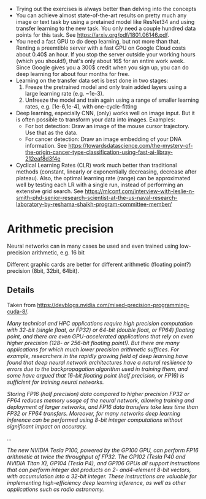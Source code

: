 - Trying out the exercises is always better than delving into the concepts
- You can achieve almost state-of-the-art results on pretty much any image or text task by using a pretained model like ResNet34 and using transfer learning to the new task. You only need a couple hundred data points for this task. See https://arxiv.org/pdf/1801.06146.pdf.
- You need a fast GPU to do deep learning, but not more than that. Renting a preemtible server with a fast GPU on Google Cloud costs about 0.40$ an hour. If you stop the server outside your working hours (which you should!), that's only about 16$ for an entire work week. Since Google gives you a 300$ credit when you sign up, you can do deep learning for about four months for free.
- Learning on the transfer data set is best done in two stages:
  1. Freeze the pretrained model and only train added layers using a large learning rate (e.g. ~1e-3).
  2. Unfreeze the model and train again using a range of smaller learning rates, e.g. \[1e-6,1e-4\], with one-cycle-fitting
- Deep learning, especially CNN, (only) works well on image input. But it is often possible to transform your data into images. Examples:
  - For bot detection: Draw an image of the mouse cursor trajectory. Use that as the data.
  - For cancer detection: Draw an image embedding of your DNA information. See https://towardsdatascience.com/the-mystery-of-the-origin-cancer-type-classification-using-fast-ai-libray-212eaf8d3f4e
- Cyclical Learning Rates (CLR) work much better than traditional methods (constant, linearly or exponentially decreasing, decrease after plateau). Also, the optimal learning rate (range) can be approximated well by testing each LR with a single run, instead of performing an extensive grid search. See https://mlconf.com/interview-with-leslie-n-smith-phd-senior-research-scientist-at-the-us-naval-research-laboratory-by-reshama-shaikh-program-committee-member/



# Arithmetic precision
Neural networks can in many cases be used and even trained using low-precision arithmetic, e.g. 16 bit

Different graphic cards are better for different arithmetic (floating point?) precision (8bit, 32bit, 64bit).

## Details
Taken from https://devblogs.nvidia.com/mixed-precision-programming-cuda-8/.

_Many technical and HPC applications require high precision computation with 32-bit (single float, or FP32) or 64-bit (double float, or FP64) floating point, and there are even GPU-accelerated applications that rely on even higher precision (128- or 256-bit floating point!). But there are many applications for which much lower precision arithmetic suffices. For example, researchers in the rapidly growing field of deep learning have found that deep neural network architectures have a natural resilience to errors due to the backpropagation algorithm used in training them, and some have argued that 16-bit floating point (half precision, or FP16) is sufficient for training neural networks._

_Storing FP16 (half precision) data compared to higher precision FP32 or FP64 reduces memory usage of the neural network, allowing training and deployment of larger networks, and FP16 data transfers take less time than FP32 or FP64 transfers. Moreover, for many networks deep learning inference can be performed using 8-bit integer computations without significant impact on accuracy._

_..._

_The new NVIDIA Tesla P100, powered by the GP100 GPU, can perform FP16 arithmetic at twice the throughput of FP32. The GP102 (Tesla P40 and NVIDIA Titan X), GP104 (Tesla P4), and GP106 GPUs all support instructions that can perform integer dot products on 2- and4-element 8-bit vectors, with accumulation into a 32-bit integer. These instructions are valuable for implementing high-efficiency deep learning inference, as well as other applications such as radio astronomy._
